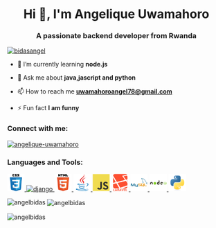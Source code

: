 <h1 align="center">Hi 👋, I'm Angelique Uwamahoro</h1>
<h3 align="center">A passionate backend developer from Rwanda</h3>


<p align="left"> <a href="https://twitter.com/bidasangel" target="blank"><img src="https://img.shields.io/twitter/follow/bidasangel?logo=twitter&style=for-the-badge" alt="bidasangel" /></a> </p>

- 🌱 I’m currently learning **node.js**

- 💬 Ask me about **java,jascript and python**

- 📫 How to reach me **uwamahoroangel78@gmail.com**

- ⚡ Fun fact **I am funny**

<h3 align="left">Connect with me:</h3>
<p align="left">

<a href="https://linkedin.com/in/angelique-uwamahoro" target="blank"><img align="center" src="https://raw.githubusercontent.com/rahuldkjain/github-profile-readme-generator/master/src/images/icons/Social/linked-in-alt.svg" alt="angelique-uwamahoro" height="30" width="40" /></a>

</p>

<h3 align="left">Languages and Tools:</h3>
<p align="left">  <a href="https://www.w3schools.com/css/" target="_blank" rel="noreferrer"> <img src="https://raw.githubusercontent.com/devicons/devicon/master/icons/css3/css3-original-wordmark.svg" alt="css3" width="40" height="40"/> </a> <a href="https://www.djangoproject.com/" target="_blank" rel="noreferrer"> <img src="https://cdn.worldvectorlogo.com/logos/django.svg" alt="django" width="40" height="40"/> </a> <a href="https://www.w3.org/html/" target="_blank" rel="noreferrer"> <img src="https://raw.githubusercontent.com/devicons/devicon/master/icons/html5/html5-original-wordmark.svg" alt="html5" width="40" height="40"/> </a> <a href="https://www.java.com" target="_blank" rel="noreferrer"> <img src="https://raw.githubusercontent.com/devicons/devicon/master/icons/java/java-original.svg" alt="java" width="40" height="40"/> </a> <a href="https://developer.mozilla.org/en-US/docs/Web/JavaScript" target="_blank" rel="noreferrer"> <img src="https://raw.githubusercontent.com/devicons/devicon/master/icons/javascript/javascript-original.svg" alt="javascript" width="40" height="40"/> </a> <a href="https://laravel.com/" target="_blank" rel="noreferrer"> <img src="https://raw.githubusercontent.com/devicons/devicon/master/icons/laravel/laravel-plain-wordmark.svg" alt="laravel" width="40" height="40"/> </a> <a href="https://www.mysql.com/" target="_blank" rel="noreferrer"> <img src="https://raw.githubusercontent.com/devicons/devicon/master/icons/mysql/mysql-original-wordmark.svg" alt="mysql" width="40" height="40"/> </a> <a href="https://nodejs.org" target="_blank" rel="noreferrer"> <img src="https://raw.githubusercontent.com/devicons/devicon/master/icons/nodejs/nodejs-original-wordmark.svg" alt="nodejs" width="40" height="40"/> </a> <a href="https://www.python.org" target="_blank" rel="noreferrer"> <img src="https://raw.githubusercontent.com/devicons/devicon/master/icons/python/python-original.svg" alt="python" width="40" height="40"/> </a> </p>

<p><img align="left" src="https://github-readme-stats.vercel.app/api/top-langs?username=angelbidas&show_icons=true&locale=en&layout=compact" alt="angelbidas" /></p>

<p>&nbsp;<img align="center" src="https://github-readme-stats.vercel.app/api?username=angelbidas&show_icons=true&locale=en" alt="angelbidas" /></p>

<p><img align="center" src="https://github-readme-streak-stats.herokuapp.com/?user=angelbidas&" alt="angelbidas" /></p>
